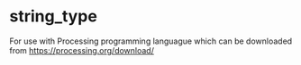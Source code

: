 # string_type
For use with Processing programming languague which can be downloaded from https://processing.org/download/
